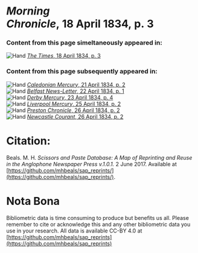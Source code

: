 # *Morning Chronicle*, 18 April 1834, p. 3  
  
### Content from this page simeltaneously appeared in:  
![Hand](http://scissorsandpaste.net/wp-content/uploads/2017/06/smallhandpointer.png) [*The Times*, 18 April 1834, p. 3](https://mhbeals.github.io/sap_html/The-Times/The-Times-18-April-1834-p-3)  
  
### Content from this page subsequently appeared in:  
![Hand](http://scissorsandpaste.net/wp-content/uploads/2017/06/smallhandpointer.png) [*Caledonian Mercury*, 21 April 1834, p. 2](https://mhbeals.github.io/sap_html/Caledonian-Mercury/Caledonian-Mercury-21-April-1834-p-2)  
![Hand](http://scissorsandpaste.net/wp-content/uploads/2017/06/smallhandpointer.png) [*Belfast News-Letter*, 22 April 1834, p. 1](https://mhbeals.github.io/sap_html/Belfast-News-Letter/Belfast-News-Letter-22-April-1834-p-1)  
![Hand](http://scissorsandpaste.net/wp-content/uploads/2017/06/smallhandpointer.png) [*Derby Mercury*, 23 April 1834, p. 4](https://mhbeals.github.io/sap_html/Derby-Mercury/Derby-Mercury-23-April-1834-p-4)  
![Hand](http://scissorsandpaste.net/wp-content/uploads/2017/06/smallhandpointer.png) [*Liverpool Mercury*, 25 April 1834, p. 2](https://mhbeals.github.io/sap_html/Liverpool-Mercury/Liverpool-Mercury-25-April-1834-p-2)  
![Hand](http://scissorsandpaste.net/wp-content/uploads/2017/06/smallhandpointer.png) [*Preston Chronicle*, 26 April 1834, p. 2](https://mhbeals.github.io/sap_html/Preston-Chronicle/Preston-Chronicle-26-April-1834-p-2)  
![Hand](http://scissorsandpaste.net/wp-content/uploads/2017/06/smallhandpointer.png) [*Newcastle Courant*, 26 April 1834, p. 2](https://mhbeals.github.io/sap_html/Newcastle-Courant/Newcastle-Courant-26-April-1834-p-2)  


# Citation: 

Beals. M. H. *Scissors and Paste Database: A Map of Reprinting and Reuse in the Anglophone Newspaper Press v.1.0.1.* 2 June 2017. Available at [https://github.com/mhbeals/sap_reprints/](https://github.com/mhbeals/sap_reprints/). 

# Nota Bona

Bibliometric data is time consuming to produce but benefits us all. Please remember to cite or acknowledge this and any other bibliometric data you use in your research. All data is available CC-BY 4.0 at [https://github.com/mhbeals/sap_reprints](https://github.com/mhbeals/sap_reprints)